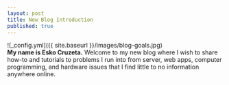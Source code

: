 ```yaml
---
layout: post
title: New Blog Introduction
published: true
---
```

![_config.yml]({{ site.baseurl }}/images/blog-goals.jpg)  
**My name is Esko Cruzeta.** Welcome to my new blog where I wish to share how-to and tutorials to problems I run into from server, web apps, computer programming, and hardware issues that I find little to no information anywhere online.
